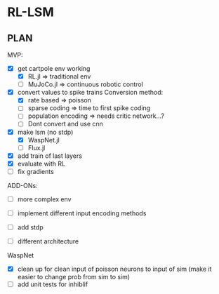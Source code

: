 # RL-LSM

## PLAN

MVP:

- [x] get cartpole env working
    - [x] RL.jl => traditional env
    - [ ] MuJoCo.jl => continuous robotic control
- [x] convert values to spike trains
    Conversion method:
    - [x] rate based => poisson
    - [ ] sparse coding => time to first spike coding
    - [ ] population encoding => needs critic network...?
    - [ ] Dont convert and use cnn
- [x] make lsm (no stdp)
    - [x] WaspNet.jl
    - [ ] Flux.jl
- [x] add train of last layers
- [x] evaluate with RL
- [ ] fix gradients

ADD-ONs:
- [ ] more complex env
- [ ] implement different input encoding methods
- [ ] add stdp
- [ ] different architecture


WaspNet
 - [x] clean up for clean input of poisson neurons to input of sim (make it easier to change prob from sim to sim)
- [ ] add unit tests for inhiblif

